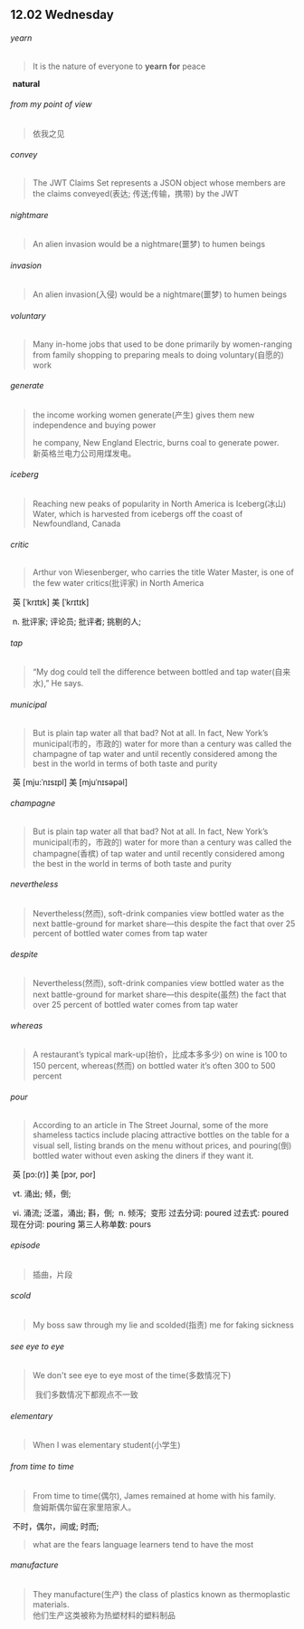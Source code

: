 ## 12.02	Wednesday

###### yearn

> It is the nature of everyone to **yearn for** peace

​	**natural**

###### from my point of view

> 依我之见

###### convey

> The JWT Claims Set represents a JSON object whose members are the claims conveyed(表达; 传送;传输，携带) by the JWT

###### nightmare

> An alien invasion would be a nightmare(噩梦) to humen beings

###### invasion

>An alien invasion(入侵) would be a nightmare(噩梦) to humen beings

######  voluntary

> Many in-home jobs that used to be done primarily by women-ranging from family shopping to preparing meals to doing voluntary(自愿的) work

###### generate

>  the income working women generate(产生) gives them new independence and buying power
>
> he company, New England Electric, burns coal to generate power.  
> 	新英格兰电力公司用煤发电。

###### iceberg

> Reaching new peaks of popularity in North America is Iceberg(冰山) Water, which is harvested from icebergs off the coast of Newfoundland, Canada

###### critic

> Arthur von Wiesenberger, who carries the title Water Master, is one of the few water critics(批评家) in North America

​	英 [ˈkrɪtɪk]   美 [ˈkrɪtɪk] 

​	n.  批评家; 评论员; 批评者; 挑剔的人;

###### tap

>“My dog could tell the difference between bottled and tap water(自来水),” He says.

###### municipal

> But is plain tap water all that bad? Not at all. In fact, New York’s municipal(市的，市政的) water for more than a century was called the champagne of tap water and until recently considered among the best in the world in terms of both taste and purity

​	英 [mju:ˈnɪsɪpl]   美 [mjuˈnɪsəpəl]  

###### champagne

> But is plain tap water all that bad? Not at all. In fact, New York’s municipal(市的，市政的) water for more than a century was called the champagne(香槟) of tap water and until recently considered among the best in the world in terms of both taste and purity

###### nevertheless

> Nevertheless(然而), soft-drink companies view bottled water as the next battle-ground for market share—this despite the fact that over 25 percent of bottled water comes from tap water

###### despite

> Nevertheless(然而), soft-drink companies view bottled water as the next battle-ground for market share—this despite(虽然) the fact that over 25 percent of bottled water comes from tap water

###### whereas

>  A restaurant’s typical mark-up(抬价，比成本多多少) on wine is 100 to 150 percent, whereas(然而) on bottled water it’s often 300 to 500 percent

###### pour

>According to an article in The Street Journal, some of the more shameless tactics include placing attractive bottles on the table for a visual sell, listing brands on the menu without prices, and pouring(倒) bottled water without even asking the diners if they want it.

​	英 [pɔ:(r)]   美 [pɔr, por] 

​	vt.  涌出; 倾，倒;

​	vi.  涌流; 泛滥，涌出; 斟，倒;
​	n.  倾泻;
​	变形 过去分词: poured 过去式: poured 现在分词: pouring 第三人称单数: pours

###### episode

> 插曲，片段

###### scold

> My boss saw through my lie and scolded(指责) me for faking sickness

###### see eye to eye

> We don't see eye to eye most of the time(多数情况下)
>
> ​	我们多数情况下都观点不一致

###### elementary

> When I was elementary student(小学生)

###### from time to time

> From time to time(偶尔), James remained at home with his family.  
> 	詹姆斯偶尔留在家里陪家人。	

​	不时，偶尔，间或; 时而;

> what are the fears language learners tend to have the most

###### manufacture

> They manufacture(生产) the class of plastics known as thermoplastic materials.  
> 	他们生产这类被称为热塑材料的塑料制品